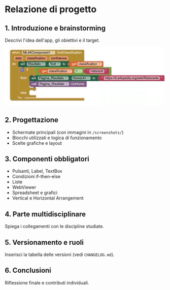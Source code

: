 # Relazione di progetto

## 1. Introduzione e brainstorming
Descrivi l'idea dell'app, gli obiettivi e il target.

![Figura 1 – Schermata iniziale dell’app](../screenshots/esempio.png)

## 2. Progettazione
- Schermate principali (con immagini in `/screenshots/`)
- Blocchi utilizzati e logica di funzionamento
- Scelte grafiche e layout

## 3. Componenti obbligatori
- Pulsanti, Label, TextBox
- Condizioni if-then-else
- Liste
- WebViewer
- Spreadsheet e grafici
- Vertical e Horizontal Arrangement

## 4. Parte multidisciplinare
Spiega i collegamenti con le discipline studiate.

## 5. Versionamento e ruoli
Inserisci la tabella delle versioni (vedi `CHANGELOG.md`).

## 6. Conclusioni
Riflessione finale e contributi individuali.

